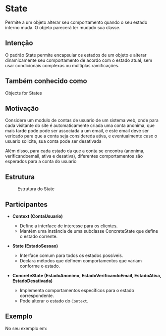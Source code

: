 # State

Permite a um objeto alterar seu comportamento quando o seu estado interno muda. O
objeto parecerá ter mudado sua classe.

## Intenção

O padrão State permite encapsular os estados de um objeto e alterar dinamicamente seu comportamento de acordo com o estado atual, sem usar condicionais complexas ou múltiplas ramificações.

## Também conhecido como

Objects for States

## Motivação

Considere um modulo de contas de usuario de um sistema web, onde para cada visitante do site é automaticamente criada uma conta anonima, que mais tarde pode pode ser associada a um email, e este email deve ser vericado para que a conta seja considereda ativa, e eventualmente caso o usuario solicite, sua conta pode ser desativada

Além disso, para cada estado da que a conta se encontra (anonima, verificandoemail, ativa e desativa), diferentes comportamentos são esperados para a conta do usuario

## Estrutura

<figure>

<!-- @include: ./estrutura.puml -->

<figcaption>Estrutura do State</figcaption>

</figure>

## Participantes

- **Context (ContaUsuario)**  
  - Define a interface de interesse para os clientes.
  - Mantém uma instância de uma subclasse ConcreteState que define o estado
corrente.


- **State (EstadoSessao)**  
  - Interface comum para todos os estados possíveis.
  - Declara métodos que definem comportamentos que variam conforme o estado.

- **ConcreteState (EstadoAnonimo, EstadoVerificandoEmail, EstadoAtiva, EstadoDesativada)**  
  - Implementa comportamentos específicos para o estado correspondente.
  - Pode alterar o estado do `Context`.

## Exemplo

No seu exemplo em:

